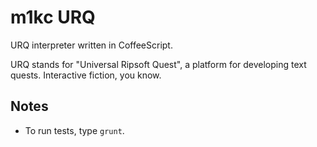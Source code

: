 m1kc URQ
========

URQ interpreter written in CoffeeScript.

URQ stands for "Universal Ripsoft Quest", a platform for developing text quests. Interactive fiction, you know.


Notes
-----

* To run tests, type `grunt`.
